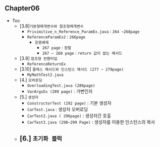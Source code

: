 ## Chapter06

- Toc
    - [3.8]`기본형매개변수와 참조형매개변수`
      - `Privimitive_n_Reference_ParamEx.java` : `264 ~268page`
      - `ReferenceParamEx2` : `266page`
        - `응용예제`
            - `267 page` : `정렬`
            - `267 ~ 268 page` : `return 값이 없는 메서드`
    - [3.9] `참조형 반환타입`
      - `ReferenceReturnEx`
    - [3.10] `클래스 메서드와 인스턴스 메서드 (277 ~ 279page)`
      - `MyMathTest2.java`
    - [4.] `오버로딩`
      - `OverloadingTest.java (286page)`
      - `VarArgsEx (289 page)` : 가변인자
    - [5.] `생성자`
      - `ConstructorTest (292 page)` : 기본 생성자
      - `CarTest.java` : 생성자 오버로딩
      - `CarTest2.java ( 296page)` : 생성자간 호출
      - `CarTest3.java (298~299 Page)` : 생성자를 이용한 인스턴스의 복사
    - [6.] `초기화 블럭`
      - 